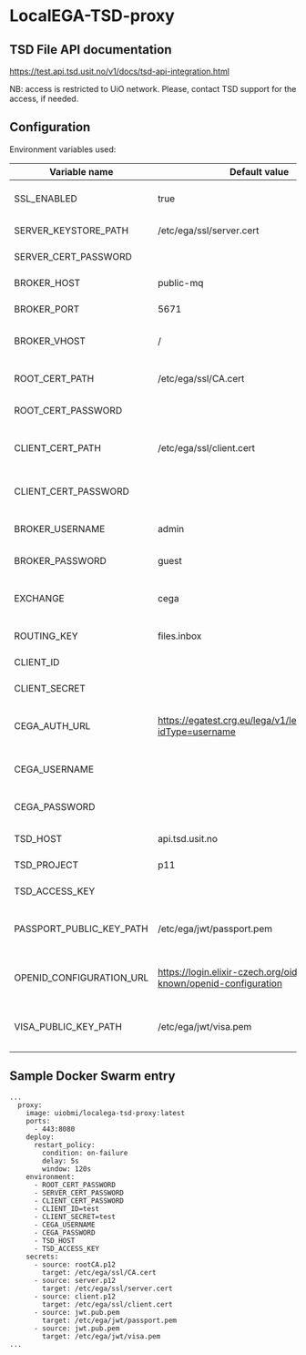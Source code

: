 # LocalEGA-TSD-proxy

## TSD File API documentation

https://test.api.tsd.usit.no/v1/docs/tsd-api-integration.html

NB: access is restricted to UiO network. Please, contact TSD support for the access, if needed.

## Configuration

Environment variables used:


| Variable name                      | Default value                                                        | Description                                        |
|------------------------------------|----------------------------------------------------------------------|----------------------------------------------------|
| SSL_ENABLED                        | true                                                                 | Enables/disables TLS for DOA REST endpoints        |
| SERVER_KEYSTORE_PATH               | /etc/ega/ssl/server.cert                                             | Path to server keystore file                       |
| SERVER_CERT_PASSWORD               |                                                                      | Password for the keystore                          |
| BROKER_HOST                        | public-mq                                                            | Public RabbitMQ broker hostname                    |
| BROKER_PORT                        | 5671                                                                 | Public RabbitMQ broker port                        |
| BROKER_VHOST                       | /                                                                    | Public RabbitMQ broker virtual host                |
| ROOT_CERT_PATH                     | /etc/ega/ssl/CA.cert                                                 | Path to the CA file for RabbitMQ connectivity      |
| ROOT_CERT_PASSWORD                 |                                                                      | Passphrase to unlock CA file                       |
| CLIENT_CERT_PATH                   | /etc/ega/ssl/client.cert                                             | Path to the client cert for RabbitMQ connectivity  |
| CLIENT_CERT_PASSWORD               |                                                                      | Passphrase to unlock client cert file              |
| BROKER_USERNAME                    | admin                                                                | Public RabbitMQ broker username                    |
| BROKER_PASSWORD                    | guest                                                                | Public RabbitMQ broker password                    |
| EXCHANGE                           | cega                                                                 | RabbitMQ exchange to publish messages to           |
| ROUTING_KEY                        | files.inbox                                                          | RabbitMQ routing key                               |
| CLIENT_ID                          |                                                                      | Elixir AAI client ID                               |
| CLIENT_SECRET                      |                                                                      | Elixir AAI client secret                           |
| CEGA_AUTH_URL                      | https://egatest.crg.eu/lega/v1/legas/users/%s?idType=username        | Central EGA authentication REST endpoint URL       |
| CEGA_USERNAME                      |                                                                      | Central EGA auth endpoint username                 |
| CEGA_PASSWORD                      |                                                                      | Central EGA auth endpoint password                 |
| TSD_HOST                           | api.tsd.usit.no                                                      | TSD File API URL                                   |
| TSD_PROJECT                        | p11                                                                  | TSD project code                                   |
| TSD_ACCESS_KEY                     |                                                                      | TSD File API access key                            |
| PASSPORT_PUBLIC_KEY_PATH           | /etc/ega/jwt/passport.pem                                            | Path to the public key for passport JWT validation |
| OPENID_CONFIGURATION_URL           | https://login.elixir-czech.org/oidc/.well-known/openid-configuration | URL of the OpenID configuration endpoint           |
| VISA_PUBLIC_KEY_PATH               | /etc/ega/jwt/visa.pem                                                | Path to the public key for visas JWT validation    |


## Sample Docker Swarm entry

```
...
  proxy:
    image: uiobmi/localega-tsd-proxy:latest
    ports:
      - 443:8080
    deploy:
      restart_policy:
        condition: on-failure
        delay: 5s
        window: 120s
    environment:
      - ROOT_CERT_PASSWORD
      - SERVER_CERT_PASSWORD
      - CLIENT_CERT_PASSWORD
      - CLIENT_ID=test
      - CLIENT_SECRET=test
      - CEGA_USERNAME
      - CEGA_PASSWORD
      - TSD_HOST
      - TSD_ACCESS_KEY
    secrets:
      - source: rootCA.p12
        target: /etc/ega/ssl/CA.cert
      - source: server.p12
        target: /etc/ega/ssl/server.cert
      - source: client.p12
        target: /etc/ega/ssl/client.cert
      - source: jwt.pub.pem
        target: /etc/ega/jwt/passport.pem
      - source: jwt.pub.pem
        target: /etc/ega/jwt/visa.pem
...
```
